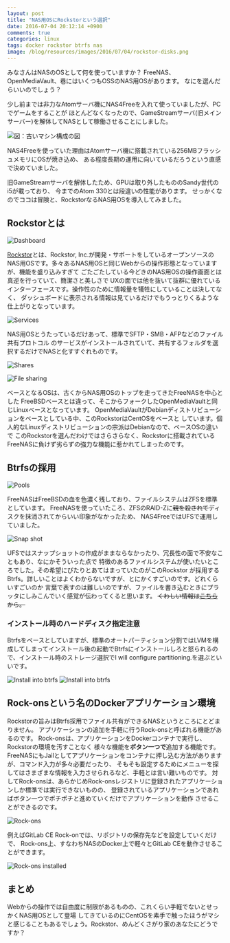 ```yaml
---
layout: post
title: "NAS用OSにRockstorという選択"
date: 2016-07-04 20:12:14 +0900
comments: true
categories: linux
tags: docker rockstor btrfs nas
image: /blog/resources/images/2016/07/04/rockstor-disks.png
---
```


みなさんはNASのOSとして何を使っていますか？
FreeNAS、OpenMediaVault、巷にはいくつもOSSのNAS用OSがあります。
なにを選んだらいいのでしょう？

少し前までは非力なAtomサーバ機にNAS4Freeを入れて使っていましたが、PCでゲームをすることが
ほとんどなくなったので、GameStreamサーバ(旧メインサーバー)を解体してNASとして稼働させることにしました。

![図：古いマシン構成の図](/blog/resources/images/2014/4/6/Servers.jpg)

NAS4Freeを使っていた理由はAtomサーバ機に搭載されている256MBフラッシュメモリにOSが焼き込め、
ある程度長期の運用に向いているだろうという直感で決めていました。

旧GameStreamサーバを解体したため、GPUは取り外したもののSandy世代のi5が載っており、
今までのAtom 330とは段違いの性能があります。
せっかくなのでココは冒険と、RockstorなるNAS用OSを導入してみました。

<!-- more -->

## Rockstorとは
![Dashboard](/blog/resources/images/2016/07/04/rockstor-dashboard.png)

[Rockstor](http://rockstor.com/)とは、Rockstor, Inc.が開発・サポートをしているオープンソースの
NAS用OSです。多々あるNAS用OSと同じWebからの操作形態となっていますが、機能を盛り込みすぎて
ごたごたしている今どきのNAS用OSの操作画面とは真逆を行っていて、簡潔さと美しさで
UXの面では他を抜いて抜群に優れているインターフェースです。操作性のために情報量を犠牲にしていることは決してなく、
ダッシュボードに表示される情報は見ているだけでもうっとりくるような仕上がりとなっています。

![Services](/blog/resources/images/2016/07/04/rockstor-services.png)

NAS用OSとうたっているだけあって、標準でSFTP・SMB・AFPなどのファイル共有プロトコル
のサービスがインストールされていて、共有するフォルダを選択するだけでNASと化すすぐれものです。

![Shares](/blog/resources/images/2016/07/04/rockstor-shares.png)

![File sharing](/blog/resources/images/2016/07/04/rockstor-file-sharing.png)

ベースとなるOSは、古くからNAS用OSのトップを走ってきたFreeNASを中心とした
FreeBSDベースとは違って、そこからフォークしたOpenMediaVaultと同じLinuxベースとなっています。
OpenMediaVaultがDebianディストリビューションをベースとしている中、このRockstorはCentOSをベースと
しています。個人的なLinuxディストリビューションの宗派はDebianなので、ベースOSの違いで
このRockstorを選んだわけではさらさらなく、Rockstorに搭載されている
FreeNASに負けず劣らずの強力な機能に惹かれてしまったのです。

## Btrfsの採用

![Pools](/blog/resources/images/2016/07/04/rockstor-pools.png)

FreeNASはFreeBSDの血を色濃く残しており、ファイルシステムはZFSを標準としています。
FreeNASを使っていたころ、ZFSのRAID-Zに<del>親を殺されて</del>ディスクを抹消されてからいい印象がなかったため、
NAS4FreeではUFSで運用していました。

![Snap shot](/blog/resources/images/2016/07/04/rockstor-snapshot.png)

UFSではスナップショットの作成がままならなかったり、冗長性の面で不安なこともあり、なにかそういった点で
特徴のあるファイルシステムが使いたいところでした。その希望にぴたりとあてはまっていたのがこのRockstor
が採用するBtrfs。詳しいことはよくわからないですが、とにかくすごいのです。どれくらいすごいのか
言葉で表すのは難しいのですが、ファイルを書き込むときにプラッタにしみこんでいく感覚が伝わってくると思います。
<del>くわしい情報は[こちら](https://twitter.com/naota344)から。</del>


### インストール時のハードディスク指定注意
Btrfsをベースとしていますが、標準のオートパーティション分割ではLVMを構成してしまってインストール後の起動でBtrfsにインストールしろと怒られるので、インストール時のストレージ選択でI will configure partitioning.を選ぶといいです。

![Install into btrfs](/blog/resources/images/2016/07/04/install-manual-partitioning1.png)
![Install into btrfs](/blog/resources/images/2016/07/04/install-manual-partitioning2.png)

## Rock-onsという名のDockerアプリケーション環境

Rockstorの旨みはBtrfs採用でファイル共有ができるNASというところにとどまりません。
アプリケーションの追加を手軽に行うRock-onsと呼ばれる機能があるのです。
Rock-onsは、アプリケーションをDockerコンテナで実行し、Rockstorの環境を汚すことなく
様々な機能を**ボタン一つで**追加する機能です。
FreeNASにもJailとしてアプリケーションをコンテナに押し込む方法がありますが、コマンド入力が多々必要だったり、
そもそも設定するためにメニューを探してはさまざまな情報を入力させられるなど、手軽とは言い難いものです。
対してRock-onsは、あらかじめRock-onsレジストリに登録されたアプリケーションしか標準では実行できないものの、
登録されているアプリケーションであればボタン一つでポチポチと進めていくだけでアプリケーションを動作
させることができるのです。

![Rock-ons](/blog/resources/images/2016/07/04/rockstor-rockons.png)

例えばGitLab CE Rock-onでは、リポジトリの保存先などを設定していくだけで、
Rock-ons上、すなわちNASのDocker上で軽々とGitLab CEを動作させることができます。

![Rock-ons installed](/blog/resources/images/2016/07/04/rockstor-rockons-installed.png)


## まとめ

Webからの操作では自由度に制限があるものの、これくらい手軽でないとせっかくNAS用OSとして登場
してきているのにCentOSを素手で触ったほうがマシと感じることもあるでしょう。Rockstor、めんどくさがり家のあなたにどうですか？
